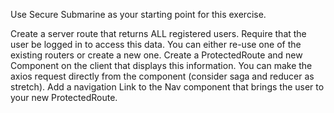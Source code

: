 Use Secure Submarine as your starting point for this exercise.

Create a server route that returns ALL registered users. Require that the user be logged in to access this data. You can either re-use one of the existing routers or create a new one.
Create a ProtectedRoute and new Component on the client that displays this information. You can make the axios request directly from the component (consider saga and reducer as stretch).
Add a navigation Link to the Nav component that brings the user to your new ProtectedRoute.